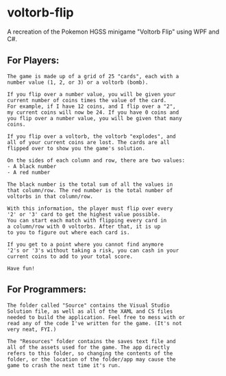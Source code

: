 # voltorb-flip
A recreation of the Pokemon HGSS minigame "Voltorb Flip" using WPF and C#.

 For Players:
------------------------
	
	The game is made up of a grid of 25 "cards", each with a
	number value (1, 2, or 3) or a voltorb (bomb).

	If you flip over a number value, you will be given your
	current number of coins times the value of the card.
	For example, if I have 12 coins, and I flip over a "2",
	my current coins will now be 24. If you have 0 coins and
	you flip over a number value, you will be given that many
	coins.

	If you flip over a voltorb, the voltorb "explodes", and
	all of your current coins are lost. The cards are all
	flipped over to show you the game's solution.
	
	On the sides of each column and row, there are two values:
	- A black number
	- A red number

	The black number is the total sum of all the values in
	that column/row. The red number is the total number of
	voltorbs in that column/row. 

	With this information, the player must flip over every
	'2' or '3' card to get the highest value possible.
	You can start each match with flipping every card in
	a column/row with 0 voltorbs. After that, it is up
	to you to figure out where each card is.

	If you get to a point where you cannot find anymore
	'2's or '3's without taking a risk, you can cash in your
	current coins to add to your total score.

	Have fun!

 For Programmers:
------------------------

	The folder called "Source" contains the Visual Studio
	Solution file, as well as all of the XAML and CS files
	needed to build the application. Feel free to mess with or
	read any of the code I've written for the game. (It's not
	very neat, FYI.)

	The "Resources" folder contains the saves text file and
	all of the assets used for the game. The app directly
	refers to this folder, so changing the contents of the
	folder, or the location of the folder/app may cause the
	game to crash the next time it's run.

